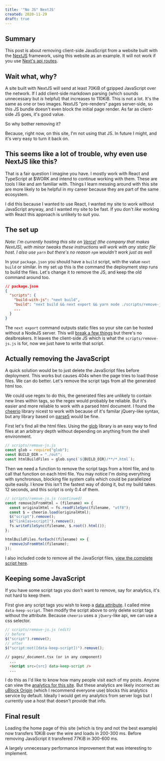 ```yaml
---
title: '"No JS" NextJS'
created: 2020-11-29
draft: true
---
```


## Summary

This post is about removing client-side JavaScript from a website built with the [NextJS](https://nextjs.org/) framework, using this website as an example. It will not work if you use [Next's api routes](https://nextjs.org/docs/api-routes/introduction).


## Wait what, why?

A site built with NextJS will send at least 70KiB of gzipped JavaScript over the network. If I add client-side markdown parsing (which sounds unnecessary but _is_ helpful) that increases to 110KiB. This is not a lot. It's the same as one or two images. NextJS "pre-renders" pages server-side, so this JS bundle doesn't even block the initial page render. As far as client-side JS goes, it's good value.

So why bother removing it?

Because, right now, on this site, I'm not using that JS. In future I might, and it's very easy to turn it back on.


## This seems like a lot of trouble, why even use NextJS like this?

That is a fair question I imagine you have. I mostly work with React and TypeScript at $WORK and intend to continue working with them. These are tools I like and am familiar with. Things I learn messing around with this site are more likely to be helpful in my career because they are part of the same ecosystem.

I did this because I wanted to use React, I wanted my site to work without JavaScript anyway, and I wanted my site to be fast. If you don't _like_ working with React this approach is unlikely to suit you.


## The set up

_Note: I'm currently hosting this site on [Vercel](https://vercel.com) (the company that makes NextJS), with minor tweaks these instructions will work with any static file host. I also use `yarn` but there's no reason `npm` wouldn't work just as well_

In your `package.json` you should have a `build` script, with the value `next build` or similar. In my set up this is the command the deployment step runs to build the files. Let's change it to remove the JS, and keep the old command around too.

```json
// package.json
{
  "scripts": {
    "build-with-js": "next build",
    "build": "next build && next export && yarn node ./scripts/remove-js.js",
    ...
  }
}
```

The `next export` command outputs static files so your site can be hosted without a NodeJS server. This will [break a few things](https://nextjs.org/docs/advanced-features/static-html-export#caveats) but there's no dealbreakers. It leaves the client-side JS which is what the `scripts/remove-js.js` is for, now we just have to write that script.


## Actually removing the JavaScript

A quick solution would be to just delete the JavaScript files before deployment. This works but causes 404s when the page tries to load those files. We can do better. Let's remove the script tags from all the generated html too.

We could use regex to do this, the generated files are unlikely to contain new lines within tags, so the regex would probably be reliable. But it's easier and more reliable to work with a parsed html document. I found the [cheerio](https://github.com/cheeriojs/cheerio) library nicest to work with because of it's familar jQuery-like syntax, but any library based on [parse5](https://github.com/inikulin/parse5) would be fine.

First let's find all the html files. Using the [glob](https://github.com/isaacs/node-glob) library is an easy way to find files at an arbitrary depth without depending on anything from the shell environment.

```javascript
// scripts/remove-js.js
const glob = require("glob");
const BUILD_DIR = "./out";
const htmlBuildFiles = glob.sync(`${BUILD_DIR}/**/*.html`);
```

Then we need a function to remove the script tags from a html file, and to call that function on each html file. You may notice I'm doing everything with synchronous, blocking file system calls which could be parallelized quite easily. I know this isn't the fastest way of doing it, but my build takes 12 seconds, and this script is only 0.4 of them.

```javascript
// scripts/remove-js.js (continued)
const removeJsFromHtml = (filename) => {
  const originalHtml = fs.readFileSync(filename, "utf8");
  const $ = cheerio.load(originalHtml);
  $("script").remove();
  $("link[as=script]").remove();
  fs.writeFileSync(filename, $.root().html());
};

htmlBuildFiles.forEach((filename) => {
  removeJsFromHtml(filename);
});
```

I also included code to remove all the JavaScript files, [view the complete script here](https://github.com/jay-aye-see-kay/jackrose.co.nz/blob/master/scripts/remove-static-js.js).


## Keeping some JavaScript

If you have some script tags you don't want to remove, say for analytics, it's not hard to keep them.

First give any script tags you wish to keep a [data attribute](https://developer.mozilla.org/en-US/docs/Web/HTML/Global_attributes/data-*). I called mine `data-keep-script`. Then modify the script above to only delete script tags without the attribute. Because `cheerio` uses a `jQuery`-like api, we can use a css selector.

```javascript
// scripts/remove-js.js (edit)
// before
$("script").remove();
// after
$("script:not([data-keep-script])").remove();
```

```html
// pages/_document.tsx (or in any component)
  ...
  <script src={src} data-keep-script />
  ...
```

I do this as I'd like to know how many people visit each of my posts. Anyone can view the [analytics for this site](https://jackrose.goatcounter.com/). But these analytics are likely incorrect as [uBlock Origin](https://github.com/gorhill/uBlock/) (which I recommend everyone use) blocks this analytics service by default. Ideally I would get my analytics from server logs but I currently use a host that doesn't provide that info.


## Final result

Loading the home page of this site (which is tiny and not the best example) now transfers 10KiB over the wire and loads in 200-300 ms. Before removing JavaScript it transfered 77KiB in 300-600 ms.

A largely unnecessary performance improvement that was interesting to implement.
